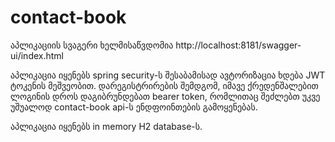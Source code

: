 # contact-book

აპლიკაციის სვაგერი ხელმისაწვდომია http://localhost:8181/swagger-ui/index.html

აპლიკაცია იყენებს spring security-ს შესაბამისად ავტორიზაცია ხდება JWT ტოკენის მეშვეობით.
დარეგისტრირების შემდგომ, იმავე ქრედენშალებით ლოგინის დროს დაგიბრუნდებათ bearer token, რომლითაც შეძლებთ უკვე უშუალოდ contact-book api-ს ენდფოინთების გამოყენებას.

აპლიკაცია იყენებს in memory H2 database-ს.
